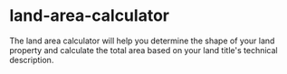 # land-area-calculator
The land area calculator will help you determine the shape of your land property and calculate the total area based on your land title's technical description.

